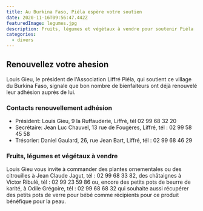 ```yaml
---
title: Au Burkina Faso, Piéla espère votre soutien
date: 2020-11-16T09:56:47.442Z
featuredImage: legumes.jpg
description: Fruits, légumes et végétaux à vendre pour soutenir Piéla
categories:
  - divers
---
```

## Renouvellez votre ahesion

Louis Gieu, le président de l'Association Liffré Piéla, qui soutient ce village du Burkina Faso, signale que bon nombre de bienfaiteurs ont déjà renouvelé leur adhésion auprès de lui.

### Contacts renouvellement adhésion

* Président: Louis Gieu, 9 la Ruffauderie, Liffré, tél 02 99 68 32 20
* Secrétaire: Jean Luc Chauvel, 13 rue de Fougères, Liffré, tél : 02 99 58 45 58
*  Trésorier: Daniel Gaulard, 26, rue Jean Bart, Liffré, tél : 02 99 68 46 29

### Fruits, légumes et végétaux à vendre

Louis Gieu vous invite à commander des plantes ornementales ou des citrouilles à Jean Claude Jagut, tél : 02 99 68 33 82, des châtaignes à Victor Ribulé, tél : 02 99 23 59 86 ou, encore des petits pots de beurre de karité, à Odile Grégoire, tél : 02 99 68 68 32 qui souhaite aussi récupérer des petits pots de verre pour bébé comme récipients pour ce produit bénéfique pour la peau.